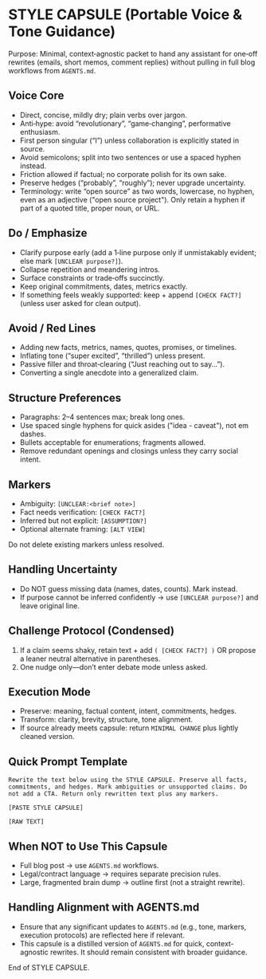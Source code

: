 # STYLE CAPSULE (Portable Voice & Tone Guidance)

Purpose: Minimal, context‑agnostic packet to hand any assistant for one‑off rewrites (emails, short memos, comment replies) without pulling in full blog workflows from `AGENTS.md`.

## Voice Core

- Direct, concise, mildly dry; plain verbs over jargon.
- Anti‑hype: avoid “revolutionary”, “game‑changing”, performative enthusiasm.
- First person singular (“I”) unless collaboration is explicitly stated in source.
- Avoid semicolons; split into two sentences or use a spaced hyphen instead.
- Friction allowed if factual; no corporate polish for its own sake.
- Preserve hedges (“probably”, “roughly”); never upgrade uncertainty.
- Terminology: write “open source” as two words, lowercase, no hyphen, even as an adjective ("open source project"). Only retain a hyphen if part of a quoted title, proper noun, or URL.

## Do / Emphasize

- Clarify purpose early (add a 1‑line purpose only if unmistakably evident; else mark `[UNCLEAR purpose?]`).
- Collapse repetition and meandering intros.
- Surface constraints or trade‑offs succinctly.
- Keep original commitments, dates, metrics exactly.
- If something feels weakly supported: keep + append `[CHECK FACT?]` (unless user asked for clean output).

## Avoid / Red Lines

- Adding new facts, metrics, names, quotes, promises, or timelines.
- Inflating tone (“super excited”, “thrilled”) unless present.
- Passive filler and throat‑clearing (“Just reaching out to say…”).
- Converting a single anecdote into a generalized claim.

## Structure Preferences

- Paragraphs: 2–4 sentences max; break long ones.
- Use spaced single hyphens for quick asides ("idea - caveat"), not em dashes.
- Bullets acceptable for enumerations; fragments allowed.
- Remove redundant openings and closings unless they carry social intent.

## Markers

- Ambiguity: `[UNCLEAR:<brief note>]`
- Fact needs verification: `[CHECK FACT?]`
- Inferred but not explicit: `[ASSUMPTION?]`
- Optional alternate framing: `[ALT VIEW]`

Do not delete existing markers unless resolved.

## Handling Uncertainty

- Do NOT guess missing data (names, dates, counts). Mark instead.
- If purpose cannot be inferred confidently → use `[UNCLEAR purpose?]` and leave original line.

## Challenge Protocol (Condensed)

1. If a claim seems shaky, retain text + add `( [CHECK FACT?] )` OR propose a leaner neutral alternative in parentheses.
2. One nudge only—don’t enter debate mode unless asked.

## Execution Mode

- Preserve: meaning, factual content, intent, commitments, hedges.
- Transform: clarity, brevity, structure, tone alignment.
- If source already meets capsule: return `MINIMAL CHANGE` plus lightly cleaned version.

## Quick Prompt Template

```text
Rewrite the text below using the STYLE CAPSULE. Preserve all facts, commitments, and hedges. Mark ambiguities or unsupported claims. Do not add a CTA. Return only rewritten text plus any markers.

[PASTE STYLE CAPSULE]

[RAW TEXT]
```

## When NOT to Use This Capsule

- Full blog post → use `AGENTS.md` workflows.
- Legal/contract language → requires separate precision rules.
- Large, fragmented brain dump → outline first (not a straight rewrite).

## Handling Alignment with AGENTS.md

- Ensure that any significant updates to `AGENTS.md` (e.g., tone, markers, execution protocols) are reflected here if relevant.
- This capsule is a distilled version of `AGENTS.md` for quick, context-agnostic rewrites. It should remain consistent with broader guidance.

End of STYLE CAPSULE.
